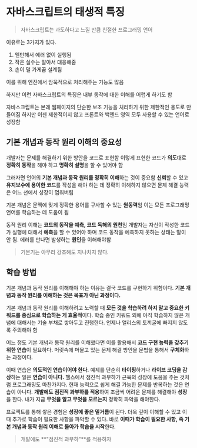 # 자바스크립트의 태생적 특징

> 자바스크립트는 과도하다고 느낄 만큼 친절한 프로그래밍 언어

이유로는 3가지가 있다.

1. 웬만해서 에러 없이 실행됨
2. 작은 실수는 알아서 대응해줌
3. 손이 덜 가게끔 설계됨

이를 위해 엔진에서 암묵적으로 처리해주는 기능도 많음

하지만 이런 자바스크립트의 특징은 내부 동작에 대한 이해를 어렵게 하기도 함

자바스크립트는 본래 웹페이지의 단순한 보조 기능을 처리하기 위한 제한적인 용도로 만들어짐
하지만 이젠 제한적이지 않고 프론트와 백엔드 영역 모두 사용할 수 있는 언어로 성장함

## 기본 개념과 동작 원리 이해의 중요성

개발자는 문제를 해결하기 위한 방안을 코드로 표현함 이렇게 표현한 코드가 **의도**대로 **정확히 동작**을 해야 하고 **명확히 설명**을 할 수 있어야 함

그러자면 언어의 **기본 개념과 동작 원리를 정확히 이해**하는 것이 중요함
**신뢰**할 수 있고 **유지보수에 용이한 코드**를 작성을 해야 하는 데 정확히 이해하지 않으면 문제 해결 능력은 어느 선에서 성장이 멈춰버림

기본 개념은 문맥에 맞게 정확한 용어를 구사할 수 있는 **원동력**임
이는 모든 프로그래밍 언어를 학습하는 데 도움이 됨

동작 원리 이해는 **코드의 동작을 예측, 코드 독해의 원천**임
개발자는 자신이 작성한 코드가 실행에 대해서 **예측**을 할 수 있어야 하며 코드 동작을 예측하지 못하는 상태는 말이 안 됨. 에러를 만나면 발생하는 **원인**을 이해해야함

> 기본기는 아무리 강조해도 지나치지 않다.

## 학습 방법

기본 개념과 동작 원리를 이해해야 하는 이유는 결국 코드를 구현하기 위함이다.
**기본 개념과 동작 원리를 이해하는 것은 목표가 아닌 과정이다.**

기본 개념과 동작 원리를 이해하려고 노력할 때 **모든 것을 학습하려 하지 말고 중요한 키워드를 중심으로 학습하는 게 효율적**이다. 학습 중인 키워드 외에 아직 학습하지 않은 개념에 대해서는 기술 부채로 쌓아두고 진행한다.
언제나 앨리스의 토끼굴에 빠지지 않도록 주의해야 함

어느 정도 기본 개념과 동작 원리를 이해했다면 이를 활용해서 **코드 구현 능력을 갖추기 위한 연습**이 필요하다.
머릿속에 머물고 있는 문제 해결 방안을 문법을 통해서 **구체화**하는 과정이다.

이때 연습은 **의도적인 연습이어야 한다.** 예제를 단순히 **타이핑**하거나 **라이브 코딩을 감상**하는 일은 **연습이 아니다.**
헬스에서 점진적 과부하가 근육의 성장에 도움을 주는 것처럼 프로그래밍도 마찬가지다. 현재 능력으로 쉽게 해결 가능한 문제를 반복하는 것은 연습이 아니다. **개발에도 점진적 과부하를 적용**하여 조금씩 어려운 문제를 해결해야 **성장**을 한다. 내가 지금 **무엇을 알고 무엇을 모르는지** 정확히 파악을 해야한다.

프로젝트를 통해 쌓은 경험은 **성장에 좋은 밑거름**이 된다. 더욱 깊이 이해할 수 있고 이때 추가로 학습이 필요한 사항을 파악할 수 있다. 바로 **이때가 학습이 필요한 사항, 즉 기본 개념과 동작 원리 이해로 돌아가 학습을 시작**한다.

> 개발에도 **"점진적 과부하"**를 적용하자
